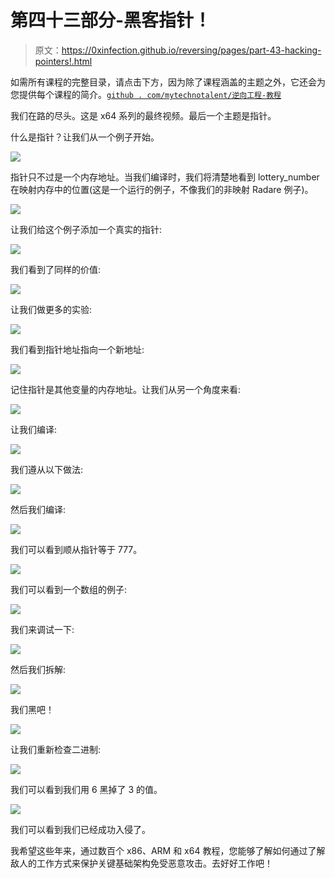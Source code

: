 # 第四十三部分-黑客指针！

> 原文：<https://0xinfection.github.io/reversing/pages/part-43-hacking-pointers!.html>

如需所有课程的完整目录，请点击下方，因为除了课程涵盖的主题之外，它还会为您提供每个课程的简介。[`github . com/mytechnotalent/逆向工程-教程`](https://github.com/mytechnotalent/Reverse-Engineering-Tutorial)

我们在路的尽头。这是 x64 系列的最终视频。最后一个主题是指针。

什么是指针？让我们从一个例子开始。

![](img/7f280d6660b01293d479614e12ce1b24.png)

指针只不过是一个内存地址。当我们编译时，我们将清楚地看到 lottery_number 在映射内存中的位置(这是一个运行的例子，不像我们的非映射 Radare 例子)。

![](img/b224a3c4cdf315201dfcbc613c44e1e2.png)

让我们给这个例子添加一个真实的指针:

![](img/63f7f428c59c000b0cbfe1cf003edc02.png)

我们看到了同样的价值:

![](img/00915e74bbea7b94d95ee81599a79724.png)

让我们做更多的实验:

![](img/a23fbee9a43b97007f59a69ca432a8a5.png)

我们看到指针地址指向一个新地址:

![](img/926bcab2ed255cfdf7600f6c56d0ed8b.png)

记住指针是其他变量的内存地址。让我们从另一个角度来看:

![](img/a381fd284f2544e4b7e2f0e68e62c0da.png)

让我们编译:

![](img/a1c90bf6127f6f17af7636ecb1a0f00e.png)

我们遵从以下做法:

![](img/c1a9858c5ebe4570ed3c6d02bda8aa41.png)

然后我们编译:

![](img/22bdab9f0ce8090b72141be1c0d4e9ee.png)

我们可以看到顺从指针等于 777。

![](img/2bf8e7fc03f1c4b98f52dbd17d49bced.png)

我们可以看到一个数组的例子:

![](img/a5fef69669307fcda44848db3aac7ad8.png)

我们来调试一下:

![](img/e689d4a5016f7137174abac48edc9c61.png)

然后我们拆解:

![](img/75c44d0c6dfe56105679c5b933e4dc59.png)

我们黑吧！

![](img/6d947d152255a6f4617fbd407e4009fd.png)

让我们重新检查二进制:

![](img/c55b81532002b9a4adc0db33ad69687a.png)

我们可以看到我们用 6 黑掉了 3 的值。

![](img/f2b71efd6acb9de6f7ce6d72df4b299b.png)

我们可以看到我们已经成功入侵了。

我希望这些年来，通过数百个 x86、ARM 和 x64 教程，您能够了解如何通过了解敌人的工作方式来保护关键基础架构免受恶意攻击。去好好工作吧！